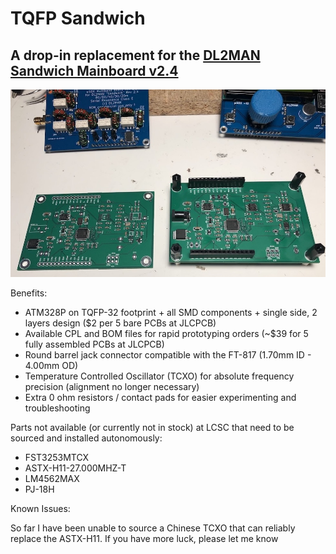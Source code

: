# TQFP Sandwich

## A drop-in replacement for the [DL2MAN Sandwich Mainboard v2.4](https://dl2man.de/mainboard/)

![tqfp-sandwitch](tqfp-sandwitch.jpg)

Benefits:

- ATM328P on TQFP-32 footprint + all SMD components + single side, 2 layers design ($2 per 5 bare PCBs at JLCPCB)
- Available CPL and BOM files for rapid prototyping orders (~$39 for 5 fully assembled PCBs at JLCPCB)
- Round barrel jack connector compatible with the FT-817 (1.70mm ID - 4.00mm OD)
- Temperature Controlled Oscillator (TCXO) for absolute frequency precision (alignment no longer necessary)
- Extra 0 ohm resistors / contact pads for easier experimenting and troubleshooting

Parts not available (or currently not in stock) at LCSC that need to be sourced and installed autonomously:

- FST3253MTCX
- ASTX-H11-27.000MHZ-T
- LM4562MAX
- PJ-18H

Known Issues:

So far I have been unable to source a Chinese TCXO that can reliably replace the ASTX-H11. If you have more luck, please let me know
